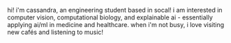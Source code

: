 hi! i'm cassandra, an engineering student based in socal! 
i am interested in computer vision, computational biology, and explainable ai - essentially applying ai/ml in medicine and healthcare.
when i'm not busy, i love visiting new cafés and listening to music!
